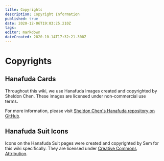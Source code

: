 ```yaml
---
title: Copyrights
description: Copyright Information
published: true
date: 2020-12-06T19:03:25.210Z
tags: 
editor: markdown
dateCreated: 2020-10-14T17:32:21.300Z
---
```


# Copyrights

## Hanafuda Cards

Throughout this wiki, we use Hanafuda Images created and copyrighted by Sheldon Chen.  These images are licensed under non-commercial use terms.

For more information, please visit [Sheldon Chen's Hanafuda repository on GitHub](https://github.com/SheldonSChen/hanafuda/issues/6).

## Hanafuda Suit Icons

Icons on the Hanafuda Suit pages were created and copyrighted by Sem for this wiki specifically.  They are licensed under [Creative Commons Attribution](https://creativecommons.org/licenses/by/2.0/).